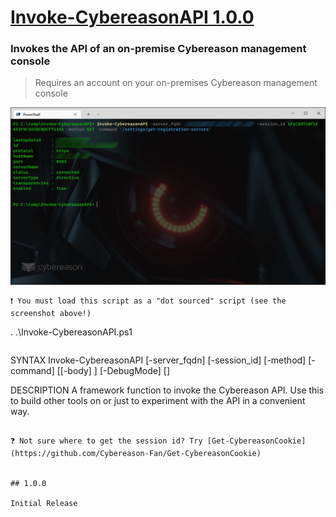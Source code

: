 # [Invoke-CybereasonAPI 1.0.0](https://github.com/Cybereason-Fan/Invoke-CybereasonAPI)

### Invokes the API of an on-premise Cybereason management console
> Requires an account on your on-premises Cybereason management console

![image](usage-Invoke-CybereasonAPI.png)

``` 
❗ You must load this script as a "dot sourced" script (see the screenshot above!)

```
. .\Invoke-CybereasonAPI.ps1
```
```
SYNTAX
    Invoke-CybereasonAPI [-server_fqdn] <String> [-session_id] <String> [-method] <String> [-command] <String>
    [[-body] <Hashtable>] [-DebugMode] [<CommonParameters>]


DESCRIPTION
    A framework function to invoke the Cybereason API. Use this to build other tools on or just to experiment with the
    API in a convenient way.
``` 

❓ Not sure where to get the session id? Try [Get-CybereasonCookie](https://github.com/Cybereason-Fan/Get-CybereasonCookie)

 
## 1.0.0

Initial Release
